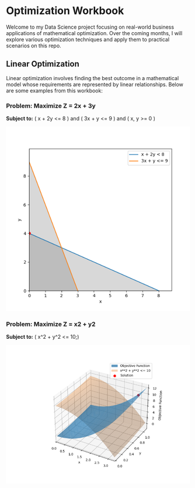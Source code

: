 # Optimization Workbook

Welcome to my Data Science project focusing on real-world business applications of mathematical optimization.
Over the coming months, I will explore various optimization techniques and apply them to practical scenarios on this repo.

## Linear Optimization

Linear optimization involves finding the best outcome in a mathematical model whose requirements are represented by linear relationships. Below are some examples from this workbook:


### Problem: Maximize Z = 2x + 3y
**Subject to:** \( x + 2y <= 8 \) and \( 3x + y <= 9 \) and \( x, y >= 0 \)

![Linear Optimization Plot](images/q3_plot.png "x + 2y < 8 ; 3x + y <= 9")


### Problem: Maximize Z = x**2 + y**2
**Subject to:** \( x^2 + y^2 <= 10;\)

![Nonlinear Optimization Plot](images/nonlin_q1.png "")
